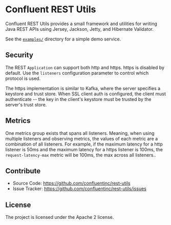 Confluent REST Utils
====================

Confluent REST Utils provides a small framework and utilities for writing Java
REST APIs using Jersey, Jackson, Jetty, and Hibernate Validator.

See the [`examples/`](examples/) directory for a simple demo service.

Security
--------
The REST `Application` can support both http and https. https is disabled by default. Use the `listeners` configuration
parameter to control which protocol is used.

The https implementation is similar to Kafka, where the server specifies a keystore and trust store. When SSL
client auth is configured, the client must authenticate -- the key in the client's keystore must be trusted by
the server's trust store.

Metrics
-------
One metrics group exists that spans all listeners. Meaning, when using multiple listeners and observing metrics, the
values of each metric are a combination of all listeners. For example, if the maximum latency for a http listener
is 50ms and the maximum latency for a https listener is 100ms, the `request-latency-max` metric will be 100ms, the max
across all listeners..

Contribute
-----------

- Source Code: https://github.com/confluentinc/rest-utils
- Issue Tracker: https://github.com/confluentinc/rest-utils/issues

License
-------

The project is licensed under the Apache 2 license.
